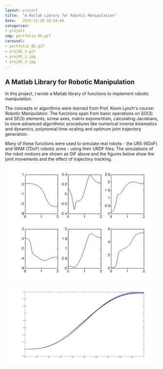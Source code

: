 ```yaml
---
layout: project
title:  "A Matlab Library for Robotic Manipulation"
date:   2015-12-20 16:54:46
categories:
- project
img: portfolio_05.gif
carousel:
- portfolio_05.gif
- proj05_1.gif
- proj05_2.jpg
- proj05_3.jpg
---
```

A Matlab Library for Robotic Manipulation
-----------------

In this project, I wrote a Matlab library of functions to implement robotic manipulation.

The concepts or algorithms were learned from Prof. Kevin Lynch's course: Robotic Manipulation. The functions span from basic operations on SO(3) and SE(3) elements, screw axes, matrix exponentials, calculating Jacobians, to more advanced algorithmic procedures like numerical inverse kinematics and dynamics, polynomial time-scaling and optimum joint trajectory generation.

Many of these functions were used to simulate real robots - the UR5 (6DoF) and WAM (7DoF) robotic arms - using their URDF files. The simulations of the robot motions are shown as GIF above and the figures below show the joint movements and the effect of trajectory tracking.

![proj05_2](/assets/img/project/carousel/proj05_2.jpg)

![proj05_3](/assets/img/project/carousel/proj05_3.jpg)